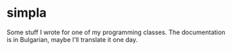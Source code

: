 # simpla
Some stuff I wrote for one of my programming classes. The documentation is in Bulgarian, maybe I'll translate it one day.
